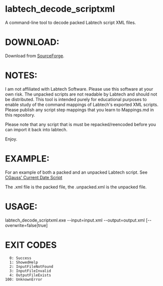 labtech_decode_scriptxml
========================

A command-line tool to decode packed Labtech script XML files.

DOWNLOAD:
==========

Download from [SourceForge](https://sourceforge.net/projects/ltdecodescpxml/files/labtech_decode_scriptxml.exe/download).

NOTES:
==========

I am not affiliated with Labtech Software. Please use this software at your own risk. 
The unpacked scripts are not readable by Labtech and should not be distributed. This
tool is intended purely for educational purposes to enable study of the command mappings
of Labtech's exported XML scripts. Please publish any script step mappings that you learn
to Mappings.md in this repository.

Please note that any script that is must be repacked/reencoded before you can import it back into labtech.

Enjoy.

EXAMPLE:
===========

For an example of both a packed and an unpacked Labtech script. See [CGauss' Current Date Script](https://github.com/ManagedITStack/labtech_create_current_date_variable_script)

The .xml file is the packed file, the .unpacked.xml is the unpacked file.

USAGE: 
===========

labtech_decode_scriptxml.exe
                 --input=input.xml
                 --output=output.xml
                [--overwrite=false|true]

EXIT CODES
===========
      0: Success
      1: ShowedHelp
      2: InputFileNotFound
      3: InputFileInvalid
      4: OutputFileExists
    100: UnknownError
